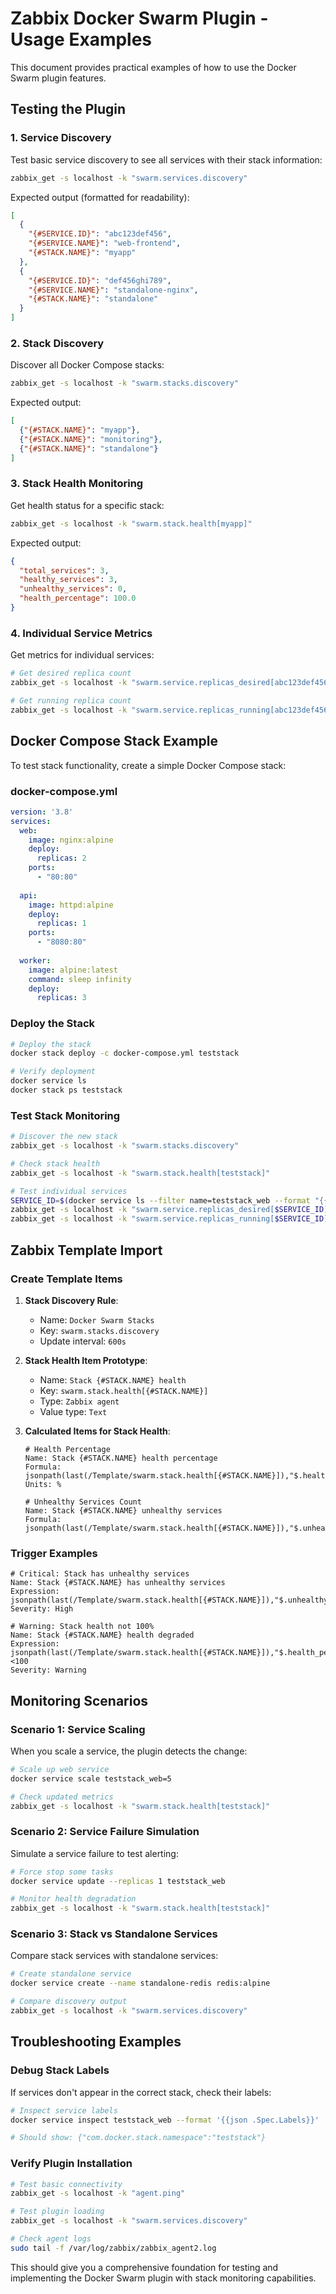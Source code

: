 # Zabbix Docker Swarm Plugin - Usage Examples

This document provides practical examples of how to use the Docker Swarm plugin features.

## Testing the Plugin

### 1. Service Discovery
Test basic service discovery to see all services with their stack information:

```bash
zabbix_get -s localhost -k "swarm.services.discovery"
```

Expected output (formatted for readability):
```json
[
  {
    "{#SERVICE.ID}": "abc123def456",
    "{#SERVICE.NAME}": "web-frontend",
    "{#STACK.NAME}": "myapp"
  },
  {
    "{#SERVICE.ID}": "def456ghi789", 
    "{#SERVICE.NAME}": "standalone-nginx",
    "{#STACK.NAME}": "standalone"
  }
]
```

### 2. Stack Discovery
Discover all Docker Compose stacks:

```bash
zabbix_get -s localhost -k "swarm.stacks.discovery"
```

Expected output:
```json
[
  {"{#STACK.NAME}": "myapp"},
  {"{#STACK.NAME}": "monitoring"},
  {"{#STACK.NAME}": "standalone"}
]
```

### 3. Stack Health Monitoring
Get health status for a specific stack:

```bash
zabbix_get -s localhost -k "swarm.stack.health[myapp]"
```

Expected output:
```json
{
  "total_services": 3,
  "healthy_services": 3,
  "unhealthy_services": 0,
  "health_percentage": 100.0
}
```

### 4. Individual Service Metrics
Get metrics for individual services:

```bash
# Get desired replica count
zabbix_get -s localhost -k "swarm.service.replicas_desired[abc123def456]"

# Get running replica count  
zabbix_get -s localhost -k "swarm.service.replicas_running[abc123def456]"
```

## Docker Compose Stack Example

To test stack functionality, create a simple Docker Compose stack:

### docker-compose.yml
```yaml
version: '3.8'
services:
  web:
    image: nginx:alpine
    deploy:
      replicas: 2
    ports:
      - "80:80"
      
  api:
    image: httpd:alpine
    deploy:
      replicas: 1
    ports:
      - "8080:80"
      
  worker:
    image: alpine:latest
    command: sleep infinity
    deploy:
      replicas: 3
```

### Deploy the Stack
```bash
# Deploy the stack
docker stack deploy -c docker-compose.yml teststack

# Verify deployment
docker service ls
docker stack ps teststack
```

### Test Stack Monitoring
```bash
# Discover the new stack
zabbix_get -s localhost -k "swarm.stacks.discovery"

# Check stack health
zabbix_get -s localhost -k "swarm.stack.health[teststack]"

# Test individual services
SERVICE_ID=$(docker service ls --filter name=teststack_web --format "{{.ID}}")
zabbix_get -s localhost -k "swarm.service.replicas_desired[$SERVICE_ID]"
zabbix_get -s localhost -k "swarm.service.replicas_running[$SERVICE_ID]"
```

## Zabbix Template Import

### Create Template Items

1. **Stack Discovery Rule**:
   - Name: `Docker Swarm Stacks`
   - Key: `swarm.stacks.discovery`
   - Update interval: `600s`

2. **Stack Health Item Prototype**:
   - Name: `Stack {#STACK.NAME} health`
   - Key: `swarm.stack.health[{#STACK.NAME}]`
   - Type: `Zabbix agent`
   - Value type: `Text`

3. **Calculated Items for Stack Health**:
   ```
   # Health Percentage
   Name: Stack {#STACK.NAME} health percentage
   Formula: jsonpath(last(/Template/swarm.stack.health[{#STACK.NAME}]),"$.health_percentage")
   Units: %
   
   # Unhealthy Services Count
   Name: Stack {#STACK.NAME} unhealthy services
   Formula: jsonpath(last(/Template/swarm.stack.health[{#STACK.NAME}]),"$.unhealthy_services")
   ```

### Trigger Examples
```
# Critical: Stack has unhealthy services
Name: Stack {#STACK.NAME} has unhealthy services
Expression: jsonpath(last(/Template/swarm.stack.health[{#STACK.NAME}]),"$.unhealthy_services")>0
Severity: High

# Warning: Stack health not 100%
Name: Stack {#STACK.NAME} health degraded
Expression: jsonpath(last(/Template/swarm.stack.health[{#STACK.NAME}]),"$.health_percentage")<100
Severity: Warning
```

## Monitoring Scenarios

### Scenario 1: Service Scaling
When you scale a service, the plugin detects the change:

```bash
# Scale up web service
docker service scale teststack_web=5

# Check updated metrics
zabbix_get -s localhost -k "swarm.stack.health[teststack]"
```

### Scenario 2: Service Failure Simulation
Simulate a service failure to test alerting:

```bash
# Force stop some tasks
docker service update --replicas 1 teststack_web

# Monitor health degradation
zabbix_get -s localhost -k "swarm.stack.health[teststack]"
```

### Scenario 3: Stack vs Standalone Services
Compare stack services with standalone services:

```bash
# Create standalone service
docker service create --name standalone-redis redis:alpine

# Compare discovery output
zabbix_get -s localhost -k "swarm.services.discovery"
```

## Troubleshooting Examples

### Debug Stack Labels
If services don't appear in the correct stack, check their labels:

```bash
# Inspect service labels
docker service inspect teststack_web --format '{{json .Spec.Labels}}'

# Should show: {"com.docker.stack.namespace":"teststack"}
```

### Verify Plugin Installation
```bash
# Test basic connectivity
zabbix_get -s localhost -k "agent.ping"

# Test plugin loading
zabbix_get -s localhost -k "swarm.services.discovery"

# Check agent logs
sudo tail -f /var/log/zabbix/zabbix_agent2.log
```

This should give you a comprehensive foundation for testing and implementing the Docker Swarm plugin with stack monitoring capabilities. 